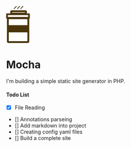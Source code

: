![Mocha](assets/mocha.png)

# Mocha

I'm building a simple static site generator in PHP.

#### Todo List

- [x] File Reading
- [] Annotations parseing
- [] Add markdown into project
- [] Creating config yaml files
- [] Build a complete site